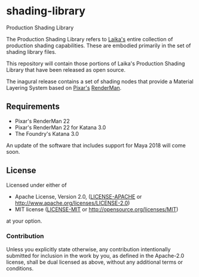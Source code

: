 # shading-library
Production Shading Library

The Production Shading Library refers to [Laika's](https://www.laika.com) entire collection of production shading capabilities. These are embodied primarily in the set of shading library files.

This repository will contain those portions of Laika's Production Shading Library that have been released as open source.

The inagural release contains a set of shading nodes that provide a Material Layering System based on [Pixar's](https://www.pixar.com) [RenderMan](https://renderman.pixar.com/product).

## Requirements
* Pixar's RenderMan 22
* Pixar's RenderMan 22 for Katana 3.0
* The Foundry's Katana 3.0

An update of the software that includes support for Maya 2018 will come soon.

## License
Licensed under either of

 * Apache License, Version 2.0, ([LICENSE-APACHE](LICENSE-APACHE) or http://www.apache.org/licenses/LICENSE-2.0)
 * MIT license ([LICENSE-MIT](LICENSE-MIT) or http://opensource.org/licenses/MIT)

at your option.

### Contribution
Unless you explicitly state otherwise, any contribution intentionally submitted
for inclusion in the work by you, as defined in the Apache-2.0 license, shall be dual licensed as above, without any
additional terms or conditions.
